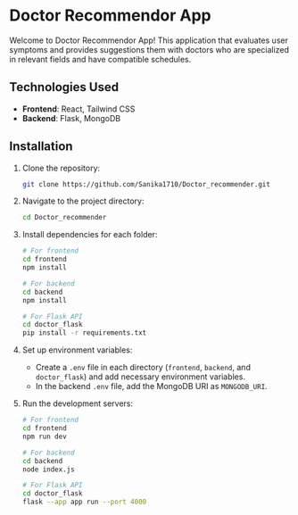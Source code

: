 # Doctor Recommendor App

Welcome to Doctor Recommendor App! This application that evaluates user symptoms and provides suggestions them with doctors who are specialized in relevant fields and have compatible schedules.

## Technologies Used

- **Frontend**: React, Tailwind CSS
- **Backend**: Flask, MongoDB

## Installation

1. Clone the repository:

    ```bash
    git clone https://github.com/Sanika1710/Doctor_recommender.git
    ```

2. Navigate to the project directory:

    ```bash
    cd Doctor_recommender
    ```

3. Install dependencies for each folder:

    ```bash
    # For frontend
    cd frontend
    npm install

    # For backend
    cd backend
    npm install

    # For Flask API
    cd doctor_flask
    pip install -r requirements.txt
    ```

4. Set up environment variables:

    - Create a `.env` file in each directory (`frontend`, `backend`, and `doctor_flask`) and add necessary environment variables.
    - In the backend `.env` file, add the MongoDB URI as `MONGODB_URI`.

5. Run the development servers:

    ```bash
    # For frontend
    cd frontend
    npm run dev

    # For backend
    cd backend
    node index.js

    # For Flask API
    cd doctor_flask
    flask --app app run --port 4000
    ```


    


